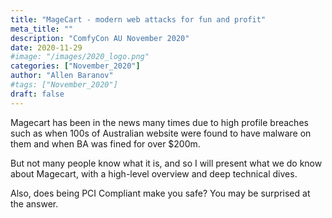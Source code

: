 ```yaml
---
title: "MageCart - modern web attacks for fun and profit"
meta_title: ""
description: "ComfyCon AU November 2020"
date: 2020-11-29
#image: "/images/2020_logo.png"
categories: ["November_2020"]
author: "Allen Baranov"
#tags: ["November_2020"]
draft: false
---
```


Magecart has been in the news many times due to high profile breaches such as when 100s of Australian website were found to have malware on them and when BA was fined for over $200m.

But not many people know what it is, and so I will present what we do know about Magecart, with a high-level overview and deep technical dives. 

Also, does being PCI Compliant make you safe? You may be surprised at the answer. 
